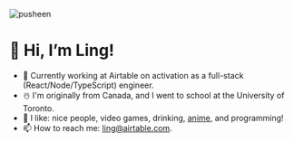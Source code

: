 ![pusheen](https://user-images.githubusercontent.com/87334528/156861803-999da92d-d70f-4ed6-b3a9-913e51bd5c86.gif)
 # 👋 Hi, I’m Ling!
 
- 🌱 Currently working at Airtable on activation as a full-stack (React/Node/TypeScript) engineer. 
- ☃️ I'm originally from Canada, and I went to school at the University of Toronto.  
- 👀 I like: nice people, video games, drinking, [anime](https://myanimelist.net/profile/blahblahboar), and programming!
- 📫 How to reach me: ling@airtable.com.

<!---
LingLong-at/LingLong-at is a ✨ special ✨ repository because its `README.md` (this file) appears on your GitHub profile.
You can click the Preview link to take a look at your changes.
--->
